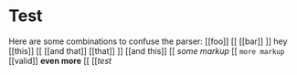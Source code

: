 # Test

Here are some combinations to confuse the parser:
[[foo]] [[
[[bar]] ]] hey
[[this]] [[ [[and that]]
[[that]] ]] [[and this]]
[[ *some markup* [[ `more markup` [[valid]] **even more**
[[
[[*test*
